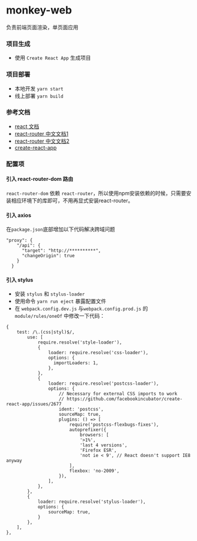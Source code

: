 # monkey-web
负责前端页面渲染，单页面应用

### 项目生成
- 使用 `Create React App` 生成项目

### 项目部署
- 本地开发 `yarn start`
- 线上部署 `yarn build`

### 参考文档
- [react 文档](https://doc.react-china.org/docs/hello-world.html)
- [react-router 中文文档1](http://reacttraining.cn/)
- [react-router 中文文档2](http://react-guide.github.io/react-router-cn/docs/guides/basics/RouteConfiguration.html)
- [create-react-app](https://github.com/facebookincubator/create-react-app/blob/master/packages/react-scripts/template/README.md)

### 配置项
####  引入 react-router-dom 路由
`react-router-dom` 依赖 `react-router`，所以使用npm安装依赖的时候，只需要安装相应环境下的库即可，不用再显式安装react-router。


#### 引入 axios
在`package.json`底部增加以下代码解决跨域问题
```
"proxy": {
    "/api": {
      "target": "http://**********",
      "changeOrigin": true
    }
  }
```

#### 引入 stylus
- 安装 `stylus` 和 `stylus-loader`
- 使用命令 `yarn run eject` 暴露配置文件
- 在 `webpack.config.dev.js` 与`webpack.config.prod.js` 的 `module/rules/oneOf` 中修改一下代码：
```
{
    test: /\.(css|styl)$/,
        use: [
            require.resolve('style-loader'),
            {
                loader: require.resolve('css-loader'),
                options: {
                  importLoaders: 1,
                },
            },
            {
                loader: require.resolve('postcss-loader'),
                options: {
                    // Necessary for external CSS imports to work
                    // https://github.com/facebookincubator/create-react-app/issues/2677
                    ident: 'postcss',
                    sourceMap: true,
                    plugins: () => [
                        require('postcss-flexbugs-fixes'),
                        autoprefixer({
                            browsers: [
                            '>1%',
                            'last 4 versions',
                            'Firefox ESR',
                            'not ie < 9', // React doesn't support IE8 anyway
                        ],
                        flexbox: 'no-2009',
                    }),
                ],
            },
        },
        {
            loader: require.resolve('stylus-loader'),
            options: {
                sourceMap: true,
            }
        },
    ],
},
```